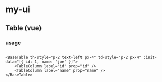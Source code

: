 # my-ui


## Table (vue)
### usage
```vue

<BaseTable th-style="p-2 text-left px-4" td-style="p-2 px-4" :init-data="[{ id: 1, name: 'joe' }]">
    <TableColumn label="id" prop="id" />
    <TableColumn label="name" prop="name" />
</BaseTable>

```


